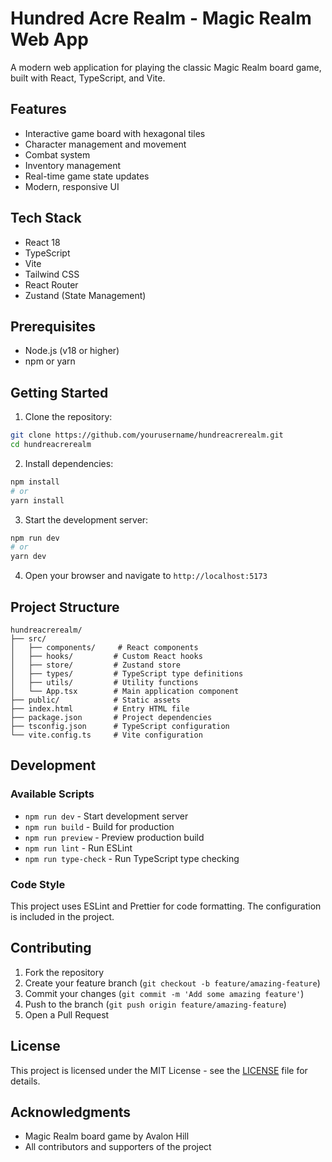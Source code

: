 # Hundred Acre Realm - Magic Realm Web App

A modern web application for playing the classic Magic Realm board game, built with React, TypeScript, and Vite.

## Features

- Interactive game board with hexagonal tiles
- Character management and movement
- Combat system
- Inventory management
- Real-time game state updates
- Modern, responsive UI

## Tech Stack

- React 18
- TypeScript
- Vite
- Tailwind CSS
- React Router
- Zustand (State Management)

## Prerequisites

- Node.js (v18 or higher)
- npm or yarn

## Getting Started

1. Clone the repository:
```bash
git clone https://github.com/yourusername/hundreacrerealm.git
cd hundreacrerealm
```

2. Install dependencies:
```bash
npm install
# or
yarn install
```

3. Start the development server:
```bash
npm run dev
# or
yarn dev
```

4. Open your browser and navigate to `http://localhost:5173`

## Project Structure

```
hundreacrerealm/
├── src/
│   ├── components/     # React components
│   ├── hooks/         # Custom React hooks
│   ├── store/         # Zustand store
│   ├── types/         # TypeScript type definitions
│   ├── utils/         # Utility functions
│   └── App.tsx        # Main application component
├── public/            # Static assets
├── index.html         # Entry HTML file
├── package.json       # Project dependencies
├── tsconfig.json      # TypeScript configuration
└── vite.config.ts     # Vite configuration
```

## Development

### Available Scripts

- `npm run dev` - Start development server
- `npm run build` - Build for production
- `npm run preview` - Preview production build
- `npm run lint` - Run ESLint
- `npm run type-check` - Run TypeScript type checking

### Code Style

This project uses ESLint and Prettier for code formatting. The configuration is included in the project.

## Contributing

1. Fork the repository
2. Create your feature branch (`git checkout -b feature/amazing-feature`)
3. Commit your changes (`git commit -m 'Add some amazing feature'`)
4. Push to the branch (`git push origin feature/amazing-feature`)
5. Open a Pull Request

## License

This project is licensed under the MIT License - see the [LICENSE](LICENSE) file for details.

## Acknowledgments

- Magic Realm board game by Avalon Hill
- All contributors and supporters of the project 